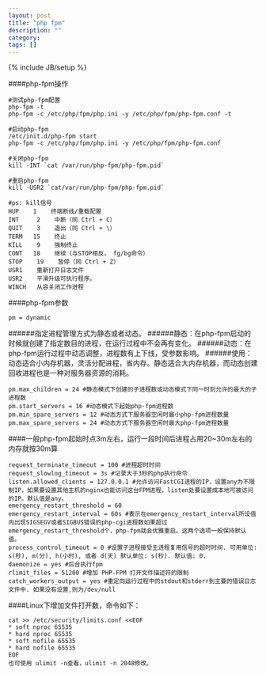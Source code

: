 ```yaml
---
layout: post
title: "php fpm"
description: ""
category:
tags: []
---
```

{% include JB/setup %}

####php-fpm操作

    #测试php-fpm配置
    php-fpm -t
    php-fpm -c /etc/php/fpm/php.ini -y /etc/php/fpm/php-fpm.conf -t

    #启动php-fpm
    /etc/init.d/php-fpm start
    php-fpm -c /etc/php/fpm/php.ini -y /etc/php/fpm/php-fpm.conf

    #关闭php-fpm
    kill -INT `cat /var/run/php-fpm/php-fpm.pid`

    #重启php-fpm
    kill -USR2 `cat/var/run/php-fpm/php-fpm.pid`

    #ps: kill信号
    HUP    1    终端断线/重载配置
    INT     2    中断（同 Ctrl + C）
    QUIT    3    退出（同 Ctrl + \）
    TERM   15    终止
    KILL    9    强制终止
    CONT   18    继续（与STOP相反， fg/bg命令）
    STOP    19    暂停（同 Ctrl + Z）
    USR1    重新打开日志文件
    USR2    平滑升级可执行程序。
    WINCH   从容关闭工作进程

####php-fpm参数

    pm = dynamic

######指定进程管理方式为静态或者动态。
######静态：在php-fpm启动的时候就创建了指定数目的进程，在运行过程中不会再有变化。
######动态：在php-fpm运行过程中动态调整，进程数有上下线，受参数影响。
######使用：动态适合小内存机器，灵活分配进程，省内存。静态适合大内存机器，而动态创建回收进程也是一种对服务器资源的消耗。

    pm.max_children = 24 #静态模式下创建的子进程数或动态模式下同一时刻允许的最大的子进程数
    pm.start_servers = 16 #动态模式下起始php-fpm进程数
    pm.min_spare_servers = 12 #动态方式下服务器空闲时最小php-fpm进程数量
    pm.max_spare_servers = 24 #动态方式下服务器空闲时最大php-fpm进程数量

####一般php-fpm起始时点3m左右，运行一段时间后进程占用20~30m左右的内存就按30m算

    request_terminate_timeout = 100 #进程超时时间
    request_slowlog_timeout = 3s #记录大于3秒的php执行命令
    listen.allowed_clients = 127.0.0.1 #允许访问FastCGI进程的IP，设置any为不限制IP，如果要设置其他主机的nginx也能访问这台FPM进程，listen处要设置成本地可被访问的IP。默认值是any。
    emergency_restart_threshold = 60
    emergency_restart_interval = 60s #表示在emergency_restart_interval所设值内出现SIGSEGV或者SIGBUS错误的php-cgi进程数如果超过 emergency_restart_threshold个，php-fpm就会优雅重启。这两个选项一般保持默认值。
    process_control_timeout = 0 #设置子进程接受主进程复用信号的超时时间. 可用单位: s(秒), m(分), h(小时), 或者 d(天) 默认单位: s(秒). 默认值: 0.
    daemonize = yes #后台执行fpm
    rlimit_files = 51200 #增加 PHP-FPM 打开文件描述符的限制
    catch_workers_output = yes #重定向运行过程中的stdout和stderr到主要的错误日志文件中. 如果没有设置,则为/dev/null

####Linux下增加文件打开数，命令如下：

    cat >> /etc/security/limits.conf <<EOF
    * soft nproc 65535
    * hard nproc 65535
    * soft nofile 65535
    * hard nofile 65535
    EOF
    也可使用 ulimit -n查看，ulimit -n 2048修改。
